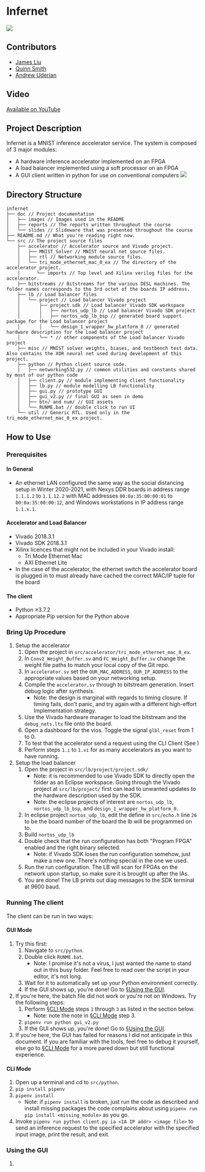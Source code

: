 # Infernet
![](doc/images/infernet.png?raw=true)

## Contributors

- [James Liu](https://github.com/diesisfox)
- [Quinn Smith](https://github.com/quinnwerks)
- [Andrew Uderian](https://github.com/auderian)

## Video
[Available on YouTube](https://youtu.be/tGFEsRELrLE)

## Project Description

Infernet is a MNIST inference accelerator service. The system is composed of 3 major modules:
- A hardware inference accelerator implemented on an FPGA
- A load balancer implemented using a soft processor on an FPGA
- A GUI client written in python for use on conventional computers
![](doc/images/system_diagram.jpg?raw=true)

## Directory Structure

```
infernet
├── doc // Project documentation
│   ├── images // Images used in the README
│   ├── reports // The reports written throughout the course
│   └── slides // Slideware that was presented throughout the course
├── README.md // What you're reading right now.
└── src // The project source files
    ├── accelerator // Accelerator source and Vivado project.
    │   ├── MNIST_Solver // MNIST neural net source files.
    │   ├── rtl // Networking module source files.
    │   └── tri_mode_ethernet_mac_0_ex // The directory of the accelerator project.
    │      └── imports // Top level and Xilinx verilog files for the accelerator. 
    ├── bitstreams // Bitstreams for the various DESL machines. The folder names corresponds to the 3rd octet of the boards IP address.
    ├── lb // Load balancer files
    │   └── project // Load balancer Vivado project
    │       ├── project.sdk // Load balancer Vivado SDK workspace
    │       │   ├── nortos_udp_lb // Load balancer Vivado SDK project
    │       │   ├── nortos_udp_lb_bsp // generated board support package for the Load balancer project
    │       │   └── design_1_wrapper_hw_platform_0 // generated hardware description for the Load balancer project
    │       └── * // other components of the Load balancer Vivado project
    ├── misc // MNIST solver weights, biases, and testbench test data. Also contains the XOR neural net used during development of this project.
    ├── python // Python client source code.
    │   ├── networking532.py // common utilities and constants shared by most of our python code
    │   ├── client.py // module implementing client functionality
    │   ├── lb.py // module modelling LB functionality
    │   ├── gui.py // prototype GUI
    │   ├── gui_v2.py // final GUI as seen in demo
    │   ├── btn/ and num/ // GUI assets
    │   └── RUNME.bat // double click to run UI
    └── util // Generic RTL. Used only in the tri_mode_ethernet_mac_0_ex project.
```

## How to Use
### Prerequisites
#### In General
- An ethernet LAN configured the same way as the social distancing setup in Winter 2020-2021, with Nexys DDR boards in address range `1.1.1.2` to `1.1.12.2` with MAC addresses `00:0a:35:00:00:01` to `00:0a:35:00:00:12`, and Windows workstations in IP address range `1.1.x.1`.
#### Accelerator and Load Balancer
- Vivado 2018.3.1
- Vivado SDK 2018.3.1
- Xilinx licences that might not be included in your Vivado install:
  - Tri Mode Ethernet Mac
  - AXI Ethernet Lite
- In the case of the accelerator, the ethernet switch the accelerator board is plugged in to must already have cached the correct MAC/IP tuple for the board
#### The client
- Python ≥3.7.2
- Appropriate Pip version for the Python above

### Bring Up Procedure
1. Setup the accelerator
    1. Open the project in `src/accelerator/tri_mode_ethernet_mac_0_ex`.
    2. In `Conv2_Weight_Buffer.sv` and `FC_Weight_Buffer.sv` change the weight file paths to match your local copy of the Git repo.
    3. In `accelerator.sv` set the `OUR_MAC_ADDRESS`, `OUR_IP_ADDRESS` to the appropriate values based on your networking setup.
    4. Compile the `accelerator.sv` through to bitstream generation. Insert debug logic after synthesis.
        * Note: the design is marginal with regards to timing closure. If timing fails, don't panic, and try again with a different high-effort Implementation strategy.
    5. Use the Vivado hardware manager to load the bitstream and the `debug_nets.ltx` file onto the board.
    6. Open a dashboard for the vios. Toggle the signal `glbl_reset` from 1 to 0.
    7. To test that the accelerator send a request using the CLI Client (See )
    8. Perform steps `1.i` to `1.vi` for as many accelerators as you want to have running.
2. Setup the load balancer
    1. Open the project in `src/lb/project/project.sdk/`
        * Note: it is recommended to use Vivado SDK to directly open the folder as an Eclipse workspace. Going through the Vivado project at `src/lb/project/` first can lead to unwanted updates to the hardware description used by the SDK.
        * Note: the eclipse projects of interest are `nortos_udp_lb`, `nortos_udp_lb_bsp`, and `design_1_wrapper_hw_platform_0`.
    2. In eclipse project `nortos_udp_lb`, edit the define in `src/echo.h` line `26` to be the board number of the board the lb will be programmed on to.
    3. Build `nortos_udp_lb`
    4. Double check that the run configuration has both "Program FPGA" enabled and the right binary selected.
        * Note: if Vivado SDK loses the run configuration somehow, just make a new one. There's nothing special in the one we used.
    5. Run the run configuration. The LB will scan for FPGAs on the network upon startup, so make sure it is brought up after the IAs.
    6. You are done! The LB prints out diag messages to the SDK terminal at 9600 baud.


### Running The client
The client can be run in two ways:
#### GUI Mode
1. Try this first:
   1. Navigate to `src/python`.
   2. Double click `RUNME.bat`.
       * Note: I promise it's not a virus, I just wanted the name to stand out in this busy folder. Feel free to read over the script in your editor, it's not long.
   3. Wait for it to automatically set up your Python environment correctly.
   4. If the GUI shows up, you're done! Go to [§Using the GUI](#-Using-the-GUI).
2. If you're here, the batch file did not work or you're not on Windows. Try the following steps:
   1. Perform [§CLI Mode](#-CLI-Mode) steps `1` through `3` as listed in the section below.
       * Note: note the note in [§CLI Mode](#-CLI-Mode) step 3.
   2. `pipenv run python gui_v2.py`
   3. If the GUI shows up, you're done! Go to [§Using the GUI](#-Using-the-GUI).
3.  If you're here, the GUI has failed for reasons I did not anticipate in this document. If you are familiar with the tools, feel free to debug it yourself, else go to [§CLI Mode](#-CLI-Mode) for a more pared down but still functional experience.
#### CLI Mode
1. Open up a terminal and cd to `src/python`.
2. `pip install pipenv`
3. `pipenv install`
    * Note: if `pipenv install` is broken, just run the code as described and install missing packages the code complains about using `pipenv run pip install <missing_module>` as you go.
4. Invoke `pipenv run python client.py ia <IA IP addr> <image file>` to send an inference request to the specified accelerator with the specified input image, print the result, and exit.

### Using the GUI
1. 
